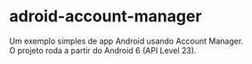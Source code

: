 # adroid-account-manager

Um exemplo simples de app Android usando Account Manager.<br>
O projeto roda a partir do Android 6 (API Level 23).
